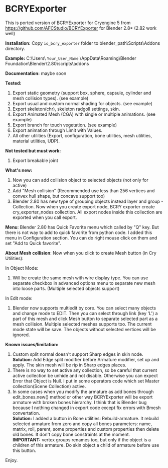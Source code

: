 # BCRYExporter
This is ported version of BCRYExporter for Cryengine 5 from https://github.com/AFCStudio/BCRYExporter for Blender 2.8* (2.82 work well)
 
<b>Installation:</b>
Copy `io_bcry_exporter` folder to blender_path\Scripts\Addons directory.

<b>Example:</b> C:\Users\ `Your_User_Name` \AppData\Roaming\Blender Foundation\Blender\2.80\scripts\addons

<b>Documentation:</b> maybe soon

<b>Tested:</b>
1) Export static geometry (support box, sphere, capsule, cylinder and mesh collision types). (see example)
2) Export usual and custom normal shading for objects. (see example)
3) Export skeleton(chr), skeleton radgoll settings, skin.
4) Export Animated Mesh (CGA) with single or multiple animations. (see example)
5) Export branch for touch vegetation. (see example)
6) Export animation through Limit with Values.
7) All other utilities (Export, configuration, bone utilities, mesh utilities, material utilities, UDP).

<b>Not tested but must work:</b>
1) Export breakable joint

<b>What's new:</b>
1) Now you can add collision object to selected objects (not only for active)
2) Add "Mesh collision" (Recommended use less than 256 vertices and convex hull shape, but concave support too)
3) Blender 2.80 has new type of grouping objects instead layer and group - Collection. Now when you create export node, BCRY exporter create cry_exporter_nodes collection. All export nodes inside this collection are exported when you call export.

<b>Menu</b>: Blender 2.80 has Quick Favorite menu which called by "Q" key. But there is not way to add to quick favorite from python code. I added this menu in Configuration section. You can do right mouse click on them and set "Add to Quick favorite".

<b>About Mesh collision</b>: Now when you click to create Mesh button (in Cry Utilities):

In Object Mode:
1) Will be create the same mesh with wire display type. You can use separate checkbox in advanced options menu to separate new mesh into loose parts. (Multiple selected objects support)

In Edit mode:
1) Blender now supports multiedit by core. You can select many objects and change mode to EDIT. Then you can select through link (key 'L') a part of this mesh and click Mesh button to separate selected part as a mesh collision. Multiple selected meshes supports too. The current mode state will be save. The objects without selected vertices will be ignored.

<b>Known issues/limitation:</b>
1) Custom split normal doesn't support Sharp edges in skin node. <br> <b>Solution:</b> Add Edge split modifier before Armature modifier, set up and apply. The skin mesh will be rip in Sharp edges places.
2) There is no way to set active any collection, so be careful that current active collection be unhide and not disable. Otherwise you can expect Error that Object is Null. I put in some operators code which set Master collection(Scene Collection) active.
3) In some cases when you modify the armature as add bones through edit_bones.new() method or other way BCRYExporter will be export armature with broken bones hierarchy. I think that is Blender bug because I nothing changed in export code except fix errors with Bmesh convertation. <br> <b>Solution:</b> I added a button in Bone utilities: Rebuild-armature. It rebuild selected armature from zero and copy all bones parameters: name, matrix, roll, parent, some properties and custom properties then delete old bones. It don't copy bone constraints at the moment.<br> <b>IMPORTANT:</b> vertex groups renames too, but only if the object is a children of this armature. Do skin object a child of armature before use this button.

Enjoy.
